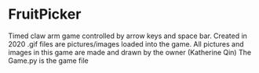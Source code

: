 # FruitPicker
Timed claw arm game controlled by arrow keys and space bar. Created in 2020
.gif files are pictures/images loaded into the game. All pictures and images in this game are made and drawn by the owner (Katherine Qin)
The Game.py is the game file
